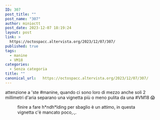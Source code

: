 ```yaml
---
ID: 307
post_title: ""
post_name: "307"
author: minioctt
post_date: 2023-12-07 18:19:24
layout: post
link: >
  https://octospacc.altervista.org/2023/12/07/307/
published: true
tags:
  - manine
  - VM18
categories:
  - Senza categoria
title: ""
canonical_url:   https://octospacc.altervista.org/2023/12/07/307/
---
```

<!-- wp:paragraph -->
<p>attenzione a 'ste #manine, quando ci sono loro di mezzo anche soli 2 millimetri d'aria separano una vignetta più o meno pulita da una #VM18 😱</p>
<!-- /wp:paragraph -->

<!-- wp:paragraph -->
<p></p>
<!-- /wp:paragraph -->

<!-- wp:image {"id":324,"sizeSlug":"large"} -->
<figure class="wp-block-image size-large"><img src="{{site.cdnurl}}/assets/uploads/2023/12/image_editor_output_image1050210881-17019694688921451717802254426446-917x1440.jpg" alt="" class="wp-image-324"/><figcaption class="wp-element-caption">finire a fare h*ndh*lding per sbaglio è un attimo, in questa vignetta c'è mancato poco,.,.</figcaption></figure>
<!-- /wp:image -->